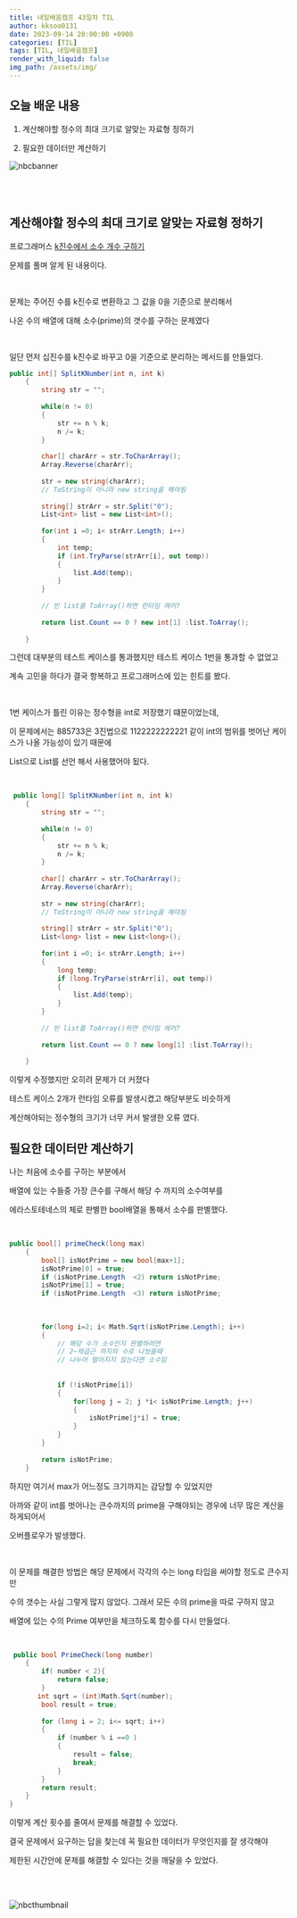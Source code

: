 ```yaml
---
title: 내일배움캠프 43일차 TIL  
author: kksoo0131
date: 2023-09-14 20:00:00 +0900
categories: [TIL]
tags: [TIL, 내일배움캠프]
render_with_liquid: false
img_path: /assets/img/
---
```


## 오늘 배운 내용

1. 계산해야할 정수의 최대 크기로 알맞는 자료형 정하기

2. 필요한 데이터만 계산하기


![nbcbanner](TILbanner.png)

<br/>
<br/>

## 계산해야할 정수의 최대 크기로 알맞는 자료형 정하기

프로그래머스 [k진수에서 소수 개수 구하기](https://school.programmers.co.kr/learn/courses/30/lessons/92335)

문제를 풀며 알게 된 내용이다.

<br/>

문제는 주어진 수를 k진수로 변환하고 그 값을 0을 기준으로 분리해서

나온 수의 배열에 대해 소수(prime)의 갯수를 구하는 문제였다

<br/>

일단 먼저 십진수를 k진수로 바꾸고 0을 기준으로 분리하는 메서드를 만들었다.

```cs
public int[] SplitKNumber(int n, int k)
    {
        string str = "";
        
        while(n != 0)
        {
            str += n % k;
            n /= k;
        }
        
        char[] charArr = str.ToCharArray();
        Array.Reverse(charArr);
        
        str = new string(charArr);
        // ToString이 아니라 new string을 해야됨
        
        string[] strArr = str.Split("0");
        List<int> list = new List<int>();
       
        for(int i =0; i< strArr.Length; i++)
        {
            int temp;
            if (int.TryParse(strArr[i], out temp))
            {
                list.Add(temp);
            }
        }
        
        // 빈 list를 ToArray()하면 런타임 에러?
        
        return list.Count == 0 ? new int[1] :list.ToArray();
        
    }
```

그런데 대부분의 테스트 케이스를 통과했지만 테스트 케이스 1번을 통과할 수 없었고

계속 고민을 하다가 결국 항복하고 프로그래머스에 있는 힌트를 봤다.

<br/>

1번 케이스가 틀린 이유는 정수형을 int로 저장했기 떄문이었는데,

이 문제에서는 885733은 3진법으로 1122222222221 같이 int의 범위를 벗어난 케이스가 나올 가능성이 있기 때문에

List<long>으로 List를 선언 해서 사용했어야 됬다.

<br/>

```cs
 public long[] SplitKNumber(int n, int k)
    {
        string str = "";
        
        while(n != 0)
        {
            str += n % k;
            n /= k;
        }
        
        char[] charArr = str.ToCharArray();
        Array.Reverse(charArr);
        
        str = new string(charArr);
        // ToString이 아니라 new string을 해야됨
        
        string[] strArr = str.Split("0");
        List<long> list = new List<long>();
       
        for(int i =0; i< strArr.Length; i++)
        {
            long temp;
            if (long.TryParse(strArr[i], out temp))
            {
                list.Add(temp);
            }
        }
        
        // 빈 list를 ToArray()하면 런타임 에러?
        
        return list.Count == 0 ? new long[1] :list.ToArray();
        
    }
```

이렇게 수정했지만 오히려 문제가 더 커졌다

테스트 케이스 2개가 런타임 오류를 발생시켰고 해당부분도 비슷하게

계산해야되는 정수형의 크기가 너무 커서 발생한 오류 였다.


## 필요한 데이터만 계산하기

나는 처음에  소수를 구하는 부분에서

배열에 있는 수들중 가장 큰수를 구해서 해당 수 까지의 소수여부를

에라스토테네스의 체로 판별한 bool배열을 통해서 소수를 판별했다.

<br/>

```cs
public bool[] primeCheck(long max)
    {
        bool[] isNotPrime = new bool[max+1];
        isNotPrime[0] = true;
        if (isNotPrime.Length  <2) return isNotPrime;
        isNotPrime[1] = true;
        if (isNotPrime.Length  <3) return isNotPrime;
        
        
        
        for(long i=2; i< Math.Sqrt(isNotPrime.Length); i++)
        {
            // 해당 수가 소수인지 판별하려면
            // 2~제곱근 까지의 수로 나눴을때
            // 나누어 떨어지지 않는다면 소수임
            
            
            if (!isNotPrime[i])
            {
                for(long j = 2; j *i< isNotPrime.Length; j++)
                {
                    isNotPrime[j*i] = true;
                }
            }
        }
        
        return isNotPrime;
    }
```

하지만 여기서 max가 어느정도 크기까지는 감당할 수 있었지만

아까와 같이 int를 벗어나는 큰수까지의 prime을 구해야되는 경우에 너무 많은 계산을 하게되어서

오버플로우가 발생했다.

<br/>

이 문제를 해결한 방법은 해당 문제에서 각각의 수는 long 타입을 써야할 정도로 큰수지만

수의 갯수는 사실 그렇게 많지 않았다. 그래서 모든 수의 prime을 따로 구하지 않고

배열에 있는 수의 Prime 여부만을 체크하도록 함수를 다시 만들었다.

<br/>

```cs
 public bool PrimeCheck(long number)
    {
        if( number < 2){
            return false;
        }
       int sqrt = (int)Math.Sqrt(number);
        bool result = true;
        
        for (long i = 2; i<= sqrt; i++)
        {
            if (number % i ==0 )
            {
                result = false;
                break;
            }
        }
        return result;
    }
}
```

이렇게 계산 횟수를 줄여서 문제를 해결할 수 있었다.

결국 문제에서 요구하는 답을 찾는데 꼭 필요한 데이터가 무엇인지를 잘 생각해야 

제한된 시간안에 문제를 해결할 수 있다는 것을 깨달을 수 있었다.

<br/>
<br/>

![nbcthumbnail](thumbnail-image.png)